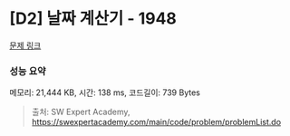 # [D2] 날짜 계산기 - 1948 

[문제 링크](https://swexpertacademy.com/main/code/problem/problemDetail.do?contestProbId=AV5PnnU6AOsDFAUq) 

### 성능 요약

메모리: 21,444 KB, 시간: 138 ms, 코드길이: 739 Bytes



> 출처: SW Expert Academy, https://swexpertacademy.com/main/code/problem/problemList.do